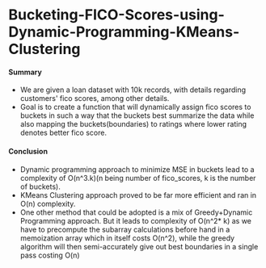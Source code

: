 # Bucketing-FICO-Scores-using-Dynamic-Programming-KMeans-Clustering

#### Summary

- We are given a loan dataset with 10k records, with details regarding customers' fico scores, among other details.
- Goal is to create a function that will dynamically assign fico scores to buckets in such a way that the buckets best summarize the data while also mapping the buckets(boundaries) to ratings where lower rating denotes better fico score.

#### Conclusion

- Dynamic programming approach to minimize MSE in buckets lead to a complexity of O(n^3.k)(n being number of fico_scores, k is the number of buckets).
- KMeans Clustering approach proved to be far more efficient and ran in O(n) complexity.
- One other method that could be adopted is a mix of Greedy+Dynamic Programming approach. But it leads to complexity of O(n^2* k) as we have to precompute the subarray calculations before hand in a memoization array which in itself costs O(n^2), while the greedy algorithm will then semi-accurately give out best boundaries in a single pass costing O(n)
  
